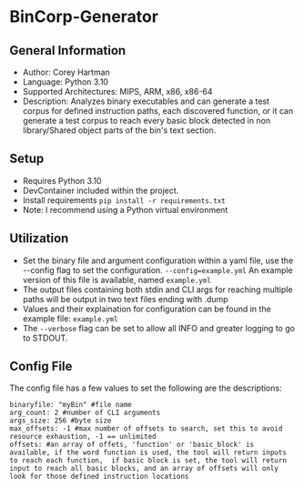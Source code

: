 # BinCorp-Generator

## General Information
- Author: Corey Hartman
- Language: Python 3.10
- Supported Architectures: MIPS, ARM, x86, x86-64
- Description: Analyzes binary executables and can generate a test corpus for defined instruction paths, each discovered function, or it can generate a test corpus to reach every basic block detected in non library/Shared object parts of the bin's text section.

## Setup
- Requires Python 3.10
- DevContainer included within the project.
- Install requirements ```pip install -r requirements.txt```
- Note: I recommend using a Python virtual environment

## Utilization
- Set the binary file and argument configuration within a yaml file, use the --config flag to set the configuration. ```--config=example.yml``` An example version of this file is available, named ```example.yml```
- The output files containing both stdin and CLI args for reaching multiple paths will be output in two text files ending with .dump
- Values and their explaination for configuration can be found in the example file: ```example.yml```
- The ```--verbose``` flag can be set to allow all INFO and greater logging to go to STDOUT.

## Config File
The config file has a few values to set the following are the descriptions:
```
binaryfile: "myBin" #file name
arg_count: 2 #number of CLI arguments
args_size: 256 #byte size
max_offsets: -1 #max number of offsets to search, set this to avoid resource exhaustion, -1 == unlimited
offsets: #an array of offets, 'function' or 'basic_block' is available, if the word function is used, the tool will return inputs to reach each function,  if basic block is set, the tool will return input to reach all basic blocks, and an array of offsets will only look for those defined instruction locations
```

